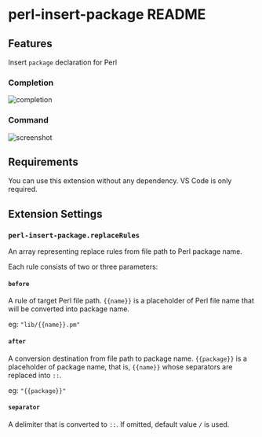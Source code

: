 # perl-insert-package README

## Features

Insert `package` declaration for Perl

### Completion

![completion](https://i.gyazo.com/fb7fc83d4717aa8898b57af8110d82bc.gif)

### Command

![screenshot](https://i.gyazo.com/32c4dfcf6ec3bf3a39530fa35b6cab66.gif)

## Requirements

You can use this extension without any dependency.
VS Code is only required.

## Extension Settings

### `perl-insert-package.replaceRules`

An array representing replace rules from file path to Perl package name.

Each rule consists of two or three parameters:

#### `before`

A rule of target Perl file path.
`{{name}}` is a placeholder of Perl file name that will be converted into package name.

eg: `"lib/{{name}}.pm"`

#### `after`

A conversion destination from file path to package name.
`{{package}}` is a placeholder of package name, that is, `{{name}}` whose separators are replaced into `::`.

eg: `"{{package}}"`

#### `separator`

A delimiter that is converted to `::`. If omitted, default value `/` is used.
